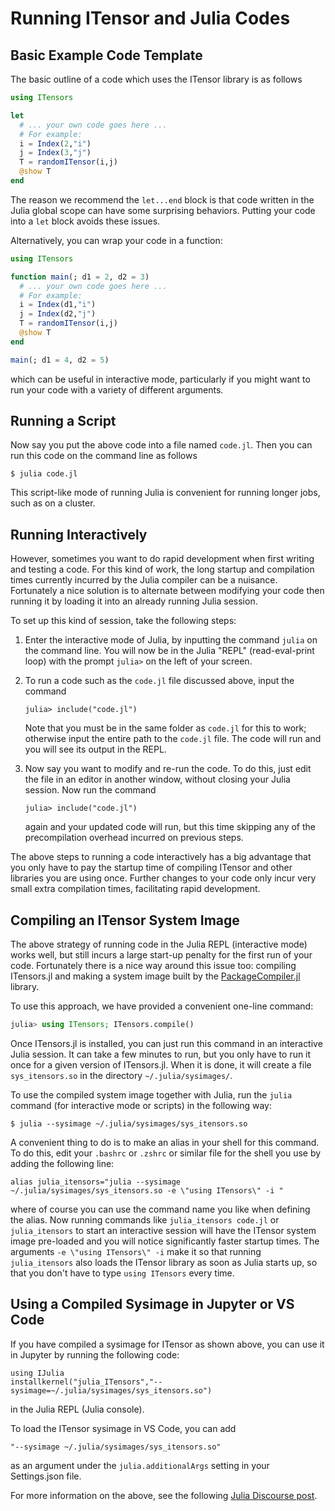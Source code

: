 # Running ITensor and Julia Codes

## Basic Example Code Template

The basic outline of a code which uses the ITensor library is as follows

```julia
using ITensors

let
  # ... your own code goes here ...
  # For example:
  i = Index(2,"i")
  j = Index(3,"j")
  T = randomITensor(i,j)
  @show T
end
```

The reason we recommend the `let...end` block is that code written
in the Julia global scope can have some surprising behaviors.
Putting your code into a `let` block avoids these issues.

Alternatively, you can wrap your code in a function:
```julia
using ITensors

function main(; d1 = 2, d2 = 3)
  # ... your own code goes here ...
  # For example:
  i = Index(d1,"i")
  j = Index(d2,"j")
  T = randomITensor(i,j)
  @show T
end

main(; d1 = 4, d2 = 5)
```
which can be useful in interactive mode, particularly if you might want to
run your code with a variety of different arguments.

## Running a Script

Now say you put the above code into a file named `code.jl`. Then you can run
this code on the command line as follows

```
$ julia code.jl
```

This script-like mode of running Julia is convenient for running longer jobs,
such as on a cluster.

## Running Interactively

However, sometimes you want to do rapid development when first writing and
testing a code. For this kind of work, the long startup and compilation times
currently incurred by the Julia compiler can be a nuisance. Fortunately
a nice solution is to alternate between modifying your code then running it
by loading it into an already running Julia session.

To set up this kind of session, take the following steps:

1. Enter the interactive mode of Julia, by inputting the command `julia` on the command line. You will now be in the Julia "REPL" (read-eval-print loop) with the prompt `julia>` on the left of your screen.

2. To run a code such as the `code.jl` file discussed above, input the command
   ```
   julia> include("code.jl")
   ```
   Note that you must be in the same folder as `code.jl` for this to work; otherwise input the entire path to the `code.jl` file. The code will run and you will see its output in the REPL.

3. Now say you want to modify and re-run the code. To do this, just edit the file in an editor in another window, without closing your Julia session. Now run the command
   ```
   julia> include("code.jl")
   ```
   again and your updated code will run, but this time skipping any of the precompilation overhead incurred on previous steps.

The above steps to running a code interactively has a big advantage that you only have to pay the startup time of compiling ITensor and other libraries you are using once. Further changes to your code only incur very small extra compilation times, facilitating rapid development.

## Compiling an ITensor System Image

The above strategy of running code in the Julia REPL (interactive mode) works well, but still incurs a large start-up penalty for the first run of your code. Fortunately there is a nice way around this issue too: compiling ITensors.jl and making a system image built by the [PackageCompiler.jl](https://github.com/JuliaLang/PackageCompiler.jl) library.

To use this approach, we have provided a convenient one-line command:

```julia
julia> using ITensors; ITensors.compile()
```

Once ITensors.jl is installed, you can just run this command in an interactive Julia session. It can take a few minutes to run, but you only have to run it once for a given version of ITensors.jl. When it is done, it will create a file `sys_itensors.so` in the directory `~/.julia/sysimages/`.

To use the compiled system image together with Julia, run the `julia` command (for interactive mode or scripts) in the following way:

```
$ julia --sysimage ~/.julia/sysimages/sys_itensors.so
```

A convenient thing to do is to make an alias in your shell for this command. To do this, edit your `.bashrc` or `.zshrc` or similar file for the shell you use by adding the following line:

```
alias julia_itensors="julia --sysimage ~/.julia/sysimages/sys_itensors.so -e \"using ITensors\" -i "
```

where of course you can use the command name you like when defining the alias. Now running commands like `julia_itensors code.jl` or `julia_itensors` to start an interactive session will have the ITensor system image pre-loaded and you will notice significantly faster startup times. The arguments `-e \"using ITensors\" -i` make it so that running `julia_itensors` also loads the ITensor library as soon as Julia starts up, so that you don't have to type `using ITensors` every time.

## Using a Compiled Sysimage in Jupyter or VS Code

If you have compiled a sysimage for ITensor as shown above, you can use it in Jupyter by running the following code:
```
using IJulia
installkernel("julia_ITensors","--sysimage=~/.julia/sysimages/sys_itensors.so")
```
in the Julia REPL (Julia console).


To load the ITensor sysimage in VS Code, you can add
```
"--sysimage ~/.julia/sysimages/sys_itensors.so"
```
as an argument under the `julia.additionalArgs` setting in your Settings.json file.

For more information on the above, see the following [Julia Discourse post](https://discourse.julialang.org/t/using-an-itensors-sysimage-when-starting-the-julia-repl-in-vs-code/98625/4).


